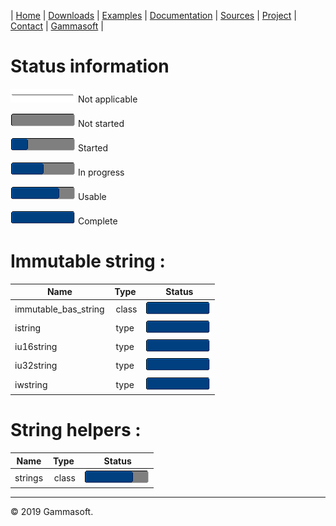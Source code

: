 | [Home](home.md) | [Downloads](downloads.md) | [Examples](examples.md) | [Documentation](documentation.md) | [Sources](https://github.com/gammasoft71/xtd.strings) | [Project](https://sourceforge.net/p/stringspro/) | [Contact](contact.md) | [Gammasoft](https://gammasoft71.wixsite.com/gammasoft) |

# Status information

![progressina](pictures/progress_ina.png) Not applicable

![progress0](pictures/progress0.png) Not started

![progress25](pictures/progress25.png) Started

![progress50](pictures/progress50.png) In progress

![progress75](pictures/progress75.png) Usable

![progress100](pictures/progress100.png) Complete

# Immutable string :

| Name                 | Type  | Status                                   |
|----------------------|-------|------------------------------------------|
| immutable_bas_string | class | ![progress100](pictures/progress100.png) |
| istring              | type  | ![progress100](pictures/progress100.png) |
| iu16string           | type  | ![progress100](pictures/progress100.png) |
| iu32string           | type  | ![progress100](pictures/progress100.png) |
| iwstring             | type  | ![progress100](pictures/progress100.png) |

# String helpers :

| Name    | Type  | Status                                   |
|---------|-------|------------------------------------------|
| strings | class | ![progress100](pictures/progress75.png)  |
  
______________________________________________________________________________________________

© 2019 Gammasoft.

